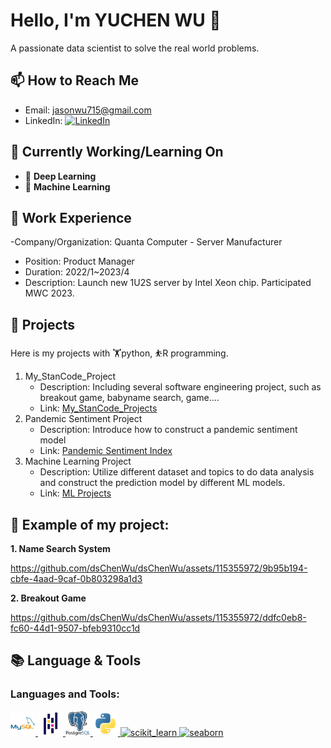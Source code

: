 # Hello, I'm YUCHEN WU 👋
A passionate data scientist to solve the real world problems.

## 📫 How to Reach Me

- Email: jasonwu715@gmail.com
- LinkedIn: [![LinkedIn](https://img.shields.io/badge/LinkedIn-Connect-blue)](https://www.linkedin.com/in/jasonwu0715?lipi=urn%3Ali%3Apage%3Ad_flagship3_profile_view_base_contact_details%3BVNd%2BzwSuTV6o%2B2i4QROJsw%3D%3D)

## 🔭 Currently Working/Learning On
- 🌱  **Deep Learning**
- 🍁  **Machine Learning**  

## 💼 Work Experience

-Company/Organization: Quanta Computer - Server Manufacturer
  - Position: Product Manager
  - Duration: 2022/1~2023/4
  - Description: Launch new 1U2S server by Intel Xeon chip. Participated MWC 2023.

## 🚀 Projects

Here is my projects with 🏋️python, ⛹️R programming.

1. My_StanCode_Project
   - Description: Including several software engineering project, such as breakout game, babyname search,  game....
   - Link: [My_StanCode_Projects](https://github.com/dsChenWu/My_StanCode_Projects)
2. Pandemic Sentiment Project
   - Description: Introduce how to construct a pandemic sentiment model
   - Link: [Pandemic Sentiment Index](https://github.com/dsChenWu/Covid_Financail_Model)
3. Machine Learning Project
   - Description: Utilize different dataset and topics to do data analysis and construct the prediction model by different ML models.
   - Link: [ML Projects](https://github.com/dsChenWu/ML-Project)

## 🎯 Example of my project:

**1. Name Search System**


https://github.com/dsChenWu/dsChenWu/assets/115355972/9b95b194-cbfe-4aad-9caf-0b803298a1d3




**2. Breakout Game**


https://github.com/dsChenWu/dsChenWu/assets/115355972/ddfc0eb8-fc60-44d1-9507-bfeb9310cc1d


## 📚 Language & Tools
<h3 align="left">Languages and Tools:</h3>
<p align="left"> <a href="https://www.mysql.com/" target="_blank" rel="noreferrer"> <img src="https://raw.githubusercontent.com/devicons/devicon/master/icons/mysql/mysql-original-wordmark.svg" alt="mysql" width="40" height="40"/> </a> <a href="https://pandas.pydata.org/" target="_blank" rel="noreferrer"> <img src="https://raw.githubusercontent.com/devicons/devicon/2ae2a900d2f041da66e950e4d48052658d850630/icons/pandas/pandas-original.svg" alt="pandas" width="40" height="40"/> </a> <a href="https://www.postgresql.org" target="_blank" rel="noreferrer"> <img src="https://raw.githubusercontent.com/devicons/devicon/master/icons/postgresql/postgresql-original-wordmark.svg" alt="postgresql" width="40" height="40"/> </a> <a href="https://www.python.org" target="_blank" rel="noreferrer"> <img src="https://raw.githubusercontent.com/devicons/devicon/master/icons/python/python-original.svg" alt="python" width="40" height="40"/> </a> <a href="https://scikit-learn.org/" target="_blank" rel="noreferrer"> <img src="https://upload.wikimedia.org/wikipedia/commons/0/05/Scikit_learn_logo_small.svg" alt="scikit_learn" width="40" height="40"/> </a> <a href="https://seaborn.pydata.org/" target="_blank" rel="noreferrer"> <img src="https://seaborn.pydata.org/_images/logo-mark-lightbg.svg" alt="seaborn" width="40" height="40"/> </a> </p>
